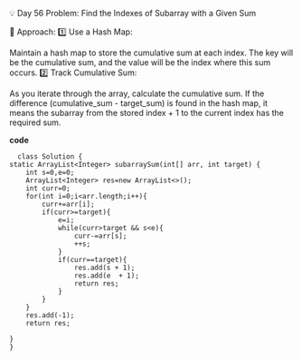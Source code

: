 
💡 Day 56 Problem: Find the Indexes of Subarray with a Given Sum

🧠 Approach:
1️⃣ Use a Hash Map:

Maintain a hash map to store the cumulative sum at each index.
The key will be the cumulative sum, and the value will be the index where this sum occurs.
2️⃣ Track Cumulative Sum:

As you iterate through the array, calculate the cumulative sum.
If the difference (cumulative_sum - target_sum) is found in the hash map, it means the subarray from the stored index + 1 to the current index has the required sum.

**code**

      class Solution {
    static ArrayList<Integer> subarraySum(int[] arr, int target) {
        int s=0,e=0;
        ArrayList<Integer> res=new ArrayList<>();
        int curr=0;
        for(int i=0;i<arr.length;i++){
            curr+=arr[i];
            if(curr>=target){
                e=i;
                while(curr>target && s<e){
                    curr-=arr[s];
                    ++s;
                }
                if(curr==target){
                    res.add(s + 1);
                    res.add(e  + 1);
                    return res;
                }
            }
        }
        res.add(-1);
        return res;
        
    }
    }
